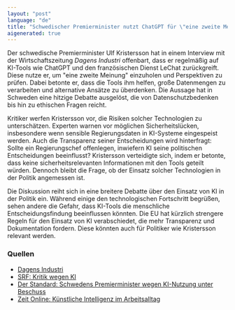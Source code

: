 ```yaml
---
layout: "post"
language: "de"
title: "Schwedischer Premierminister nutzt ChatGPT für \"eine zweite Meinung\""
aigenerated: true
---
```


Der schwedische Premierminister Ulf Kristersson hat in einem Interview mit der Wirtschaftszeitung *Dagens Industri* offenbart, dass er regelmäßig auf KI-Tools wie ChatGPT und den französischen Dienst LeChat zurückgreift. Diese nutze er, um "eine zweite Meinung" einzuholen und Perspektiven zu prüfen. Dabei betonte er, dass die Tools ihm helfen, große Datenmengen zu verarbeiten und alternative Ansätze zu überdenken. Die Aussage hat in Schweden eine hitzige Debatte ausgelöst, die von Datenschutzbedenken bis hin zu ethischen Fragen reicht.

<!--more-->

Kritiker werfen Kristersson vor, die Risiken solcher Technologien zu unterschätzen. Experten warnen vor möglichen Sicherheitslücken, insbesondere wenn sensible Regierungsdaten in KI-Systeme eingespeist werden. Auch die Transparenz seiner Entscheidungen wird hinterfragt: Sollte ein Regierungschef offenlegen, inwiefern KI seine politischen Entscheidungen beeinflusst? Kristersson verteidigte sich, indem er betonte, dass keine sicherheitsrelevanten Informationen mit den Tools geteilt würden. Dennoch bleibt die Frage, ob der Einsatz solcher Technologien in der Politik angemessen ist.

Die Diskussion reiht sich in eine breitere Debatte über den Einsatz von KI in der Politik ein. Während einige den technologischen Fortschritt begrüßen, sehen andere die Gefahr, dass KI-Tools die menschliche Entscheidungsfindung beeinflussen könnten. Die EU hat kürzlich strengere Regeln für den Einsatz von KI verabschiedet, die mehr Transparenz und Dokumentation fordern. Diese könnten auch für Politiker wie Kristersson relevant werden.

### Quellen
- [Dagens Industri](https://www.dagensindustri.se)  
- [SRF: Kritik wegen KI](https://www.srf.ch/news/international/kritik-wegen-ki-wie-chatgpt-schwedens-premier-ins-straucheln-bringt)  
- [Der Standard: Schwedens Premierminister wegen KI-Nutzung unter Beschuss](https://www.derstandard.de/story/3000000282413/nicht-fuer-chatgpt-gestimmt-schwedens-premierminister-wegen-ki-nutzung-unter-beschuss)  
- [Zeit Online: Künstliche Intelligenz im Arbeitsalltag](https://www.zeit.de/politik/ausland/2025-08/kristersson-ulf-schweden-ministerpraesident-kuenstliche-intelligenz)
